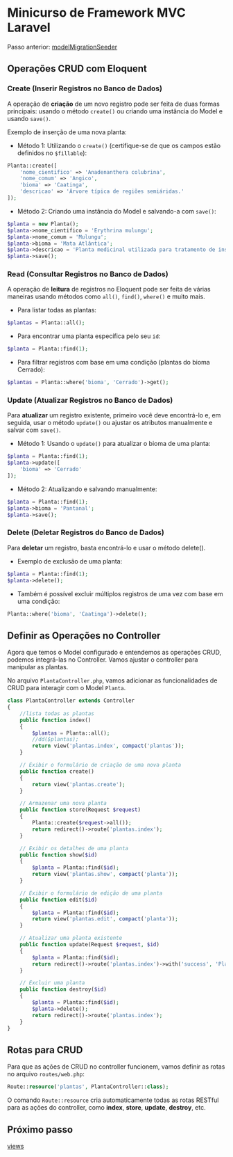 # Minicurso de Framework MVC Laravel 

Passo anterior: [modelMigrationSeeder](https://github.com/IsadoraPassos/sepex-laravel-2024/blob/main/modelMigrationSeeder.md)

## Operações CRUD com Eloquent

### Create (Inserir Registros no Banco de Dados)

A operação de **criação** de um novo registro pode ser feita de duas formas principais: usando o método ``create()`` ou criando uma instância do Model e usando ``save()``.

Exemplo de inserção de uma nova planta:

- Método 1: Utilizando o ``create()`` (certifique-se de que os campos estão definidos no ``$fillable``):
```php
Planta::create([
    'nome_cientifico' => 'Anadenanthera colubrina',
    'nome_comum' => 'Angico',
    'bioma' => 'Caatinga',
    'descricao' => 'Árvore típica de regiões semiáridas.'
]);
```
- Método 2: Criando uma instância do Model e salvando-a com ``save()``:
```php
$planta = new Planta();
$planta->nome_cientifico = 'Erythrina mulungu';
$planta->nome_comum = 'Mulungu';
$planta->bioma = 'Mata Atlântica';
$planta->descricao = 'Planta medicinal utilizada para tratamento de insônia.';
$planta->save();
```

### Read (Consultar Registros no Banco de Dados)

A operação de **leitura** de registros no Eloquent pode ser feita de várias maneiras usando métodos como ``all()``, ``find()``, ``where()`` e muito mais.

- Para listar todas as plantas:
```php
$plantas = Planta::all();
```
- Para encontrar uma planta específica pelo seu ``id``:
```php
$planta = Planta::find(1);
```
- Para filtrar registros com base em uma condição (plantas do bioma Cerrado):
```php
$plantas = Planta::where('bioma', 'Cerrado')->get();
```

### Update (Atualizar Registros no Banco de Dados)

Para **atualizar** um registro existente, primeiro você deve encontrá-lo e, em seguida, usar o método ``update()`` ou ajustar os atributos manualmente e salvar com ``save()``.

- Método 1: Usando o ``update()`` para atualizar o bioma de uma planta:
```php
$planta = Planta::find(1);
$planta->update([
    'bioma' => 'Cerrado'
]);
```
- Método 2: Atualizando e salvando manualmente:
```php
$planta = Planta::find(1);
$planta->bioma = 'Pantanal';
$planta->save();
```

### Delete (Deletar Registros do Banco de Dados)

Para **deletar** um registro, basta encontrá-lo e usar o método delete().

- Exemplo de exclusão de uma planta:
```php
$planta = Planta::find(1);
$planta->delete();
```
- Também é possível excluir múltiplos registros de uma vez com base em uma condição:
```php
Planta::where('bioma', 'Caatinga')->delete();
```

## Definir as Operações no Controller

Agora que temos o Model configurado e entendemos as operações CRUD, podemos integrá-las no Controller. Vamos ajustar o controller para manipular as plantas.

No arquivo ``PlantaController.php``, vamos adicionar as funcionalidades de CRUD para interagir com o Model ``Planta``.
```php
class PlantaController extends Controller
{
    //lista todas as plantas
    public function index()
    {
        $plantas = Planta::all();
        //dd($plantas);
        return view('plantas.index', compact('plantas'));
    }

    // Exibir o formulário de criação de uma nova planta
    public function create()
    {
        return view('plantas.create');
    }

    // Armazenar uma nova planta
    public function store(Request $request)
    {
        Planta::create($request->all());
        return redirect()->route('plantas.index');
    }

    // Exibir os detalhes de uma planta
    public function show($id)
    {
        $planta = Planta::find($id);    
        return view('plantas.show', compact('planta'));
    }

    // Exibir o formulário de edição de uma planta
    public function edit($id)
    {
        $planta = Planta::find($id);
        return view('plantas.edit', compact('planta'));
    }

    // Atualizar uma planta existente
    public function update(Request $request, $id)
    {
        $planta = Planta::find($id);
        return redirect()->route('plantas.index')->with('success', 'Planta atualizada com sucesso!');
    }

    // Excluir uma planta
    public function destroy($id)
    {
        $planta = Planta::find($id);
        $planta->delete();
        return redirect()->route('plantas.index');
    }
}
```

## Rotas para CRUD
Para que as ações de CRUD no controller funcionem, vamos definir as rotas no arquivo ``routes/web.php``:
```php
Route::resource('plantas', PlantaController::class);
```
O comando ``Route::resource`` cria automaticamente todas as rotas RESTful para as ações do controller, como **index**, **store**, **update**, **destroy**, etc.

## Próximo passo
[views](https://github.com/IsadoraPassos/sepex-laravel-2024/blob/main/views.md)
